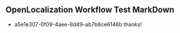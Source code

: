 ## OpenLocalization Workflow Test MarkDown
* a5e1e307-0f09-4aee-8d49-ab7b8ce6146b 
thanks!<!--HONumber=Mar16_HO2-->
